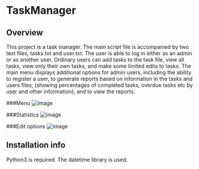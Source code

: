 # TaskManager

## Overview
This project is a task manager. The main script file is accompanied by two text files, tasks.txt and user.txt. The user is able to log in either as an admin or as another user. Ordinary users can add tasks to the task file, view all tasks, view only their own tasks, and make some limited edits to tasks. The main menu displays additional options for admin users, including the ability to register a user, to generate reports based on information in the tasks and users files, (showing percentages of completed tasks, overdue tasks etc by user and other information), and to view the reports.

###Menu
![image](https://user-images.githubusercontent.com/88290691/218550133-52565915-4cee-474b-a783-973ed6fef152.png)

###Statistics
![image](https://user-images.githubusercontent.com/88290691/218551231-e58569f3-f843-4d32-9dd6-a35a4efe3836.png)

###Edit options
![image](https://user-images.githubusercontent.com/88290691/218551775-714d39e8-cb41-499b-8ad3-77936da3478b.png)


## Installation info
Python3 is required. The datetime library is used.

